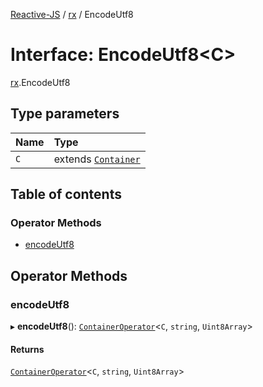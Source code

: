 [Reactive-JS](../README.md) / [rx](../modules/rx.md) / EncodeUtf8

# Interface: EncodeUtf8<C\>

[rx](../modules/rx.md).EncodeUtf8

## Type parameters

| Name | Type |
| :------ | :------ |
| `C` | extends [`Container`](containers.Container.md) |

## Table of contents

### Operator Methods

- [encodeUtf8](rx.EncodeUtf8.md#encodeutf8)

## Operator Methods

### encodeUtf8

▸ **encodeUtf8**(): [`ContainerOperator`](../modules/containers.md#containeroperator)<`C`, `string`, `Uint8Array`\>

#### Returns

[`ContainerOperator`](../modules/containers.md#containeroperator)<`C`, `string`, `Uint8Array`\>
